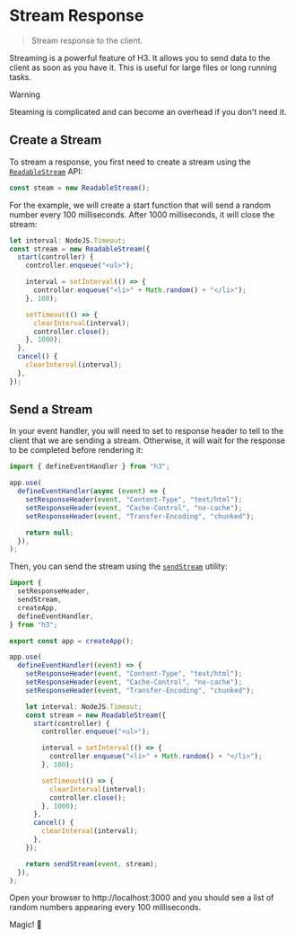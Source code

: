 # Stream Response

> Stream response to the client.

Streaming is a powerful feature of H3. It allows you to send data to the client as soon as you have it. This is useful for large files or long running tasks.

> [!WARNING]
> Steaming is complicated and can become an overhead if you don't need it.

## Create a Stream

To stream a response, you first need to create a stream using the [`ReadableStream`](https://developer.mozilla.org/en-US/docs/Web/API/ReadableStream) API:

```ts
const steam = new ReadableStream();
```

For the example, we will create a start function that will send a random number every 100 milliseconds. After 1000 milliseconds, it will close the stream:

```ts
let interval: NodeJS.Timeout;
const stream = new ReadableStream({
  start(controller) {
    controller.enqueue("<ul>");

    interval = setInterval(() => {
      controller.enqueue("<li>" + Math.random() + "</li>");
    }, 100);

    setTimeout(() => {
      clearInterval(interval);
      controller.close();
    }, 1000);
  },
  cancel() {
    clearInterval(interval);
  },
});
```

## Send a Stream

In your event handler, you will need to set to response header to tell to the client that we are sending a stream. Otherwise, it will wait for the response to be completed before rendering it:

```ts
import { defineEventHandler } from "h3";

app.use(
  defineEventHandler(async (event) => {
    setResponseHeader(event, "Content-Type", "text/html");
    setResponseHeader(event, "Cache-Control", "no-cache");
    setResponseHeader(event, "Transfer-Encoding", "chunked");

    return null;
  }),
);
```

Then, you can send the stream using the [`sendStream`](/concepts/utilities) utility:

```ts
import {
  setResponseHeader,
  sendStream,
  createApp,
  defineEventHandler,
} from "h3";

export const app = createApp();

app.use(
  defineEventHandler((event) => {
    setResponseHeader(event, "Content-Type", "text/html");
    setResponseHeader(event, "Cache-Control", "no-cache");
    setResponseHeader(event, "Transfer-Encoding", "chunked");

    let interval: NodeJS.Timeout;
    const stream = new ReadableStream({
      start(controller) {
        controller.enqueue("<ul>");

        interval = setInterval(() => {
          controller.enqueue("<li>" + Math.random() + "</li>");
        }, 100);

        setTimeout(() => {
          clearInterval(interval);
          controller.close();
        }, 1000);
      },
      cancel() {
        clearInterval(interval);
      },
    });

    return sendStream(event, stream);
  }),
);
```

Open your browser to http://localhost:3000 and you should see a list of random numbers appearing every 100 milliseconds.

Magic! 🎉
